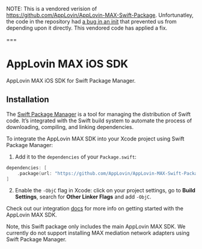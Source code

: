 NOTE: This is a vendored verision of https://github.com/AppLovin/AppLovin-MAX-Swift-Package.
Unfortunatley, the code in the repository had [a bug in an
init](https://github.com/AppLovin/AppLovin-MAX-Swift-Package/blob/ef3d2fd34380552067c834afad3c8b732e62569b/Sources/AppLovinSDKResources/ALResourceManager.m#L22)
that prevented us from depending upon it directly. This vendored code has applied a fix.

===

# AppLovin MAX iOS SDK

AppLovin MAX iOS SDK for Swift Package Manager.

## Installation

The [Swift Package Manager](https://swift.org/package-manager/) is a tool for managing the distribution of Swift code. It’s integrated with the Swift build system to automate the process of downloading, compiling, and linking dependencies.

To integrate the AppLovin MAX SDK into your Xcode project using Swift Package Manager:

1. Add it to the `dependencies` of your `Package.swift`:

```swift
dependencies: [
    .package(url: "https://github.com/AppLovin/AppLovin-MAX-Swift-Package.git", .upToNextMajor(from: "10.3.6"))
]
```

2. Enable the `-ObjC` flag in Xcode: click on your project settings, go to **Build Settings**, search for **Other Linker Flags** and add `-ObjC`.

Check out our integration [docs](https://dash.applovin.com/documentation/mediation/ios/getting-started/integration) for more info on getting started with the AppLovin MAX SDK.

Note, this Swift package only includes the main AppLovin MAX SDK. We currently do not support installing MAX mediation network adapters using Swift Package Manager.
